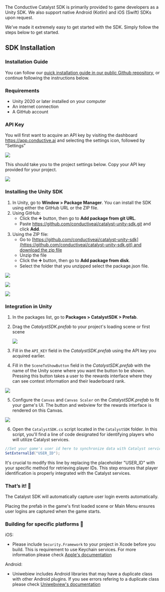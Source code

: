 
The Conductive Catalyst SDK is primarily provided to game developers as a Unity SDK. We also support native Android (Kotlin) and iOS (Swift) SDKs upon request.

We’ve made it extremely easy to get started with the SDK. Simply follow the steps below to get started.

## SDK Installation

### Installation Guide

You can follow our [quick installation guide in our public Github repository](https://github.com/conductiveai/catalyst-unity-sdk), or continue following the instructions below.

### Requirements

- Unity 2020 or later installed on your computer
- An internet connection
- A GitHub account

### API Key

You will first want to acquire an API key by visiting the dashboard <https://app.conductive.ai> and selecting the settings icon, followed by “Settings”

![](https://github.com/conductiveai/catalyst-unity-sdk/blob/main/.github/settings.png?raw=true)

This should take you to the project settings below. Copy your API key provided for your project.

![](https://github.com/conductiveai/catalyst-unity-sdk/blob/main/.github/settings2.png?raw=true)

### Installing the Unity SDK

1. In Unity, go to **Window > Package Manager**. You can install the SDK using either the GitHub URL or the ZIP file.
2. Using GitHub:
    - Click the ➕ button, then go to **Add package from git URL**.
    - Paste <https://github.com/conductiveai/catalyst-unity-sdk.git> and click **Add**.
3. Using the ZIP file:
    - Go to [https://github.com/conductiveai/catalyst-unity-sdk](https://github.com/conductiveai/catalyst-unity-sdk.git) and [download the zip file](https://github.com/conductiveai/catalyst-unity-sdk/archive/refs/heads/main.zip)
    - Unzip the file
    - Click the ➕ button, then go to **Add package from disk**.
    - Select the folder that you unzipped select the package.json file.

![](https://github.com/conductiveai/catalyst-unity-sdk/blob/main/.github/step1.png?raw=true)

![](https://github.com/conductiveai/catalyst-unity-sdk/blob/main/.github/step2.png?raw=true)

![](https://github.com/conductiveai/catalyst-unity-sdk/blob/main/.github/step3.png?raw=true)

### Integration in Unity

1. In the packages list, go to **Packages > CatalystSDK > Prefab**.

2. Drag the *CatalystSDK.prefab* to your project's loading scene or first scene

    ![](https://github.com/conductiveai/catalyst-unity-sdk/blob/main/.github/add-game-object.png?raw=true)

3. Fill in the `API_KEY` field in the *CatalystSDK.prefab* using the API key you acquired earlier.

4. Fill in the `SceneToShowButton` field in the *CatalystSDK.prefab* with the name of the Unity scene where you want the button to be shown. Pressing this button takes a user to the rewards interface where they can see contest information and their leaderboard rank.

 ![](https://github.com/conductiveai/catalyst-docs/blob/main/.github/unity-prefab.png?raw=true)

5. Configure the `Canvas` and `Canvas Scaler` on the *CatalystSDK.prefab* to fit your game's UI. The button and webview for the rewards interface is rendered on this Canvas.

 ![](https://github.com/conductiveai/catalyst-docs/blob/main/.github/unity-prefab-canvas.png?raw=true)

6. Open the `CatalystSDK.cs` script located in the `CatalystSDK` folder. In this script, you'll find a line of code designated for identifying players who will utilize Catalyst services.

```csharp
//Set your game's user id here to synchronize data with Catalyst services
SetExternalId("USER_ID");
```

It's crucial to modify this line by replacing the placeholder "USER_ID" with your specific method for retrieving player IDs. This step ensures that player identification is properly integrated with the Catalyst services.

### That’s it! 🚀

The Catalyst SDK will automatically capture user login events automatically.

Placing the prefab in the game's first loaded scene or Main Menu ensures user logins are captured when the game starts.

### Building for specific platforms 📱

iOS:

- Please include `Security.Framework` to your project in Xcode before you build. This is requirement to use Keychain services. For more information please check [Apple's documentation](https://developer.apple.com/documentation/security)

Android:

- Uniwebiew includes Android libraries that may have a duplicate class with other Android plugins. If you see errors refering to a duplicate class please check [Uniwebview's documentation](https://docs.uniwebview.com/guide/trouble-shooting.html#android)

